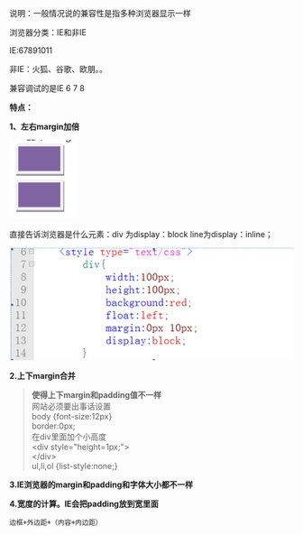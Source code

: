 说明：一般情况说的兼容性是指多种浏览器显示一样

浏览器分类：IE和非IE

IE:67891011

非IE：火狐、谷歌、欧朋。。

兼容调试的是IE 6 7 8

**特点：**

**1、左右margin加倍**

![](/img/Language/CSS/compatibility/17d58a0f-6152-4194-8d39-1a135a6533f8.png)

直接告诉浏览器是什么元素：div 为display：block line为display：inline；

![](/img/Language/CSS/compatibility/31454540-e809-4c66-b385-965e7920f03d.jpg)

**2.上下margin合并**

> **使得上下margin和padding值不一样**  
> 网站必须要出事话设置  
>     body {font-size:12px}  
>     border:0px;  
>     在div里面加个小高度  
> &lt;div style="height=1px;"&gt;  
> &lt;/div&gt;  
>     ul,li,ol {list-style:none;}

**3.IE浏览器的margin和padding和字体大小都不一样**

**4.宽度的计算。IE会把padding放到宽里面**

```
边框+外边距+（内容+内边距）
```



